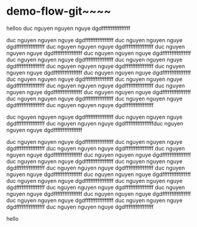 # demo-flow-git~~~~
helloo
duc nguyen nguyen nguye dgdffffffffffffffff

duc nguyen nguyen nguye dgdffffffffffffffff
duc nguyen nguyen nguye dgdffffffffffffffff
duc nguyen nguyen nguye dgdffffffffffffffff
duc nguyen nguyen nguye dgdffffffffffffffff
duc nguyen nguyen nguye dgdffffffffffffffff
duc nguyen nguyen nguye dgdffffffffffffffff
duc nguyen nguyen nguye dgdffffffffffffffff
duc nguyen nguyen nguye dgdffffffffffffffff
duc nguyen nguyen nguye dgdffffffffffffffff
duc nguyen nguyen nguye dgdffffffffffffffff
duc nguyen nguyen nguye dgdffffffffffffffff
duc nguyen nguyen nguye dgdffffffffffffffff
duc nguyen nguyen nguye dgdffffffffffffffff
duc nguyen nguyen nguye dgdffffffffffffffff
duc nguyen nguyen nguye dgdffffffffffffffff
duc nguyen nguyen nguye dgdffffffffffffffff
duc nguyen nguyen nguye dgdffffffffffffffff
duc nguyen nguyen nguye dgdffffffffffffffff

duc nguyen nguyen nguye dgdffffffffffffffff
duc nguyen nguyen nguye dgdffffffffffffffff
duc nguyen nguyen nguye dgdffffffffffffffffduc nguyen nguyen nguye dgdffffffffffffffff

duc nguyen nguyen nguye dgdffffffffffffffff
duc nguyen nguyen nguye dgdffffffffffffffff
duc nguyen nguyen nguye dgdffffffffffffffff
duc nguyen nguyen nguye dgdffffffffffffffff
duc nguyen nguyen nguye dgdffffffffffffffff
duc nguyen nguyen nguye dgdffffffffffffffff
duc nguyen nguyen nguye dgdffffffffffffffff
duc nguyen nguyen nguye dgdffffffffffffffff
duc nguyen nguyen nguye dgdffffffffffffffff
duc nguyen nguyen nguye dgdffffffffffffffff
duc nguyen nguyen nguye dgdffffffffffffffff
duc nguyen nguyen nguye dgdffffffffffffffff
duc nguyen nguyen nguye dgdffffffffffffffff
duc nguyen nguyen nguye dgdffffffffffffffff
duc nguyen nguyen nguye dgdffffffffffffffff
duc nguyen nguyen nguye dgdffffffffffffffff
duc nguyen nguyen nguye dgdffffffffffffffff
duc nguyen nguyen nguye dgdffffffffffffffff

hello
